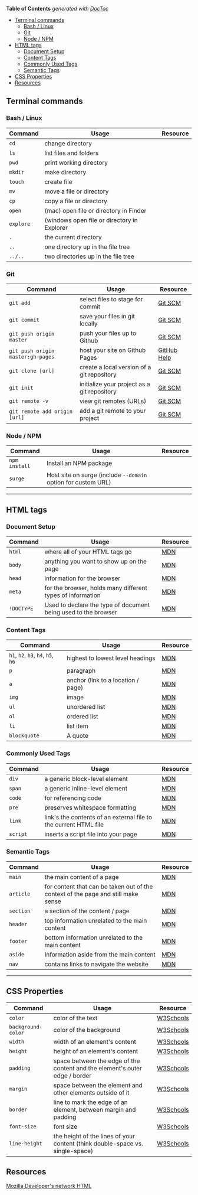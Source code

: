 <!-- START doctoc generated TOC please keep comment here to allow auto update -->
<!-- DON'T EDIT THIS SECTION, INSTEAD RE-RUN doctoc TO UPDATE -->
**Table of Contents**  *generated with [DocToc](https://github.com/thlorenz/doctoc)*

- [Terminal commands](#terminal-commands)
  - [Bash / Linux](#bash--linux)
  - [Git](#git)
  - [Node / NPM](#node--npm)
- [HTML tags](#html-tags)
  - [Document Setup](#document-setup)
  - [Content Tags](#content-tags)
  - [Commonly Used Tags](#commonly-used-tags)
  - [Semantic Tags](#semantic-tags)
- [CSS Properties](#css-properties)
- [Resources](#resources)

<!-- END doctoc generated TOC please keep comment here to allow auto update -->

## Terminal commands

### Bash / Linux

Command | Usage | Resource
----- | ----- | -----
`cd`	| change directory
`ls`	| list files and folders
`pwd`	| print working directory
`mkdir`	| make directory
`touch`	| create file
`mv`	| move a file or directory
`cp`	| copy a file or directory
`open`  | (mac)	open file or directory in Finder
`explore` | (windows	open file or directory in Explorer
`.`	    | the current directory
`..`	| one directory up in the file tree
`../..`	| two directories up in the file tree

### Git

Command | Usage | Resource
----- | ----- | -----
`git add`	        | select files to stage for commit | [Git SCM](https://git-scm.com/docs/git-add)
`git commit`    	| save your files in git locally | [Git SCM](https://git-scm.com/docs/git-commit)
`git push origin master`        	| push your files up to Github | [Git SCM](https://git-scm.com/docs/git-push)
`git push origin master:gh-pages`	| host your site on Github Pages | [GitHub Help](https://help.github.com/articles/creating-project-pages-using-the-command-line/)
`git clone [url]`   | create a local version of a git repository | [Git SCM](https://git-scm.com/docs/git-clone)
`git init`	        | initialize your project as a git repository | [Git SCM](https://git-scm.com/docs/git-init)
`git remote -v`	    | view git remotes (URLs) | [Git SCM](https://git-scm.com/docs/git-remote)
`git remote add origin [url]`	    | add a git remote to your project | [Git SCM](https://git-scm.com/docs/git-remote)

### Node / NPM

Command | Usage | Resource
----- | ----- | -----
`npm install` | Install an NPM package
`surge` | Host site on surge (include `--domain` option for custom URL)


---

## HTML tags

### Document Setup

Command | Usage | Resource
----- | ----- | -----
`html`	| where all of your HTML tags go | [MDN](https://developer.mozilla.org/en-US/docs/Web/HTML/Element/html)
`body`	| anything you want to show up on the page | [MDN](https://developer.mozilla.org/en-US/docs/Web/HTML/Element/body)
`head`	| information for the browser | [MDN](https://developer.mozilla.org/en-US/docs/Web/HTML/Element/head)
`meta`	| for the browser, holds many different types of information | [MDN](https://developer.mozilla.org/en-US/docs/Web/HTML/Element/meta)
`!DOCTYPE`  | Used to declare the type of document being used to the browser | [MDN](https://developer.mozilla.org/en-US/docs/Glossary/Doctype)

### Content Tags

Command | Usage | Resource
----- | ----- | -----
`h1`, `h2`, `h3`, `h4`, `h5`, `h6`	| highest to lowest level headings | [MDN](https://developer.mozilla.org/en-US/docs/Web/HTML/Element/Heading_Elements)
`p`	| paragraph | [MDN](https://developer.mozilla.org/en-US/docs/Web/HTML/Element/p)
`a`	| anchor (link to a location / page) | [MDN](https://developer.mozilla.org/en-US/docs/Web/HTML/Element/a)
`img`	| image | [MDN](https://developer.mozilla.org/en-US/docs/Web/HTML/Element/img)
`ul`	| unordered list | [MDN](https://developer.mozilla.org/en-US/docs/Web/HTML/Element/ul)
`ol`	| ordered list | [MDN](https://developer.mozilla.org/en-US/docs/Web/HTML/Element/ol)
`li`	| list item | [MDN](https://developer.mozilla.org/en-US/docs/Web/HTML/Element/li)
`blockquote`    | A quote | [MDN](https://developer.mozilla.org/en-US/docs/Web/HTML/Element/blockquote)

### Commonly Used Tags

Command | Usage | Resource
----- | ----- | -----
`div`	| a generic block-level element | [MDN](https://developer.mozilla.org/en-US/docs/Web/HTML/Element/div)
`span`	| a generic inline-level element | [MDN](https://developer.mozilla.org/en-US/docs/Web/HTML/Element/span)
`code`	| for referencing code | [MDN](https://developer.mozilla.org/en-US/docs/Web/HTML/Element/code)
`pre`	| preserves whitespace formatting | [MDN](https://developer.mozilla.org/en-US/docs/Web/HTML/Element/pre)
`link`	| link's the contents of an external file to the current HTML file | [MDN](https://developer.mozilla.org/en-US/docs/Web/HTML/Element/link)
`script`	| inserts a script file into your page | [MDN](https://developer.mozilla.org/en-US/docs/Web/HTML/Element/script)

### Semantic Tags

Command | Usage | Resource
----- | ----- | -----
`main`	| the main content of a page | [MDN](https://developer.mozilla.org/en-US/docs/Web/HTML/Element/main)
`article`	| for content that can be taken out of the context of the page and still make sense | [MDN](https://developer.mozilla.org/en-US/docs/Web/HTML/Element/article)
`section`	| a section of the content / page | [MDN](https://developer.mozilla.org/en-US/docs/Web/HTML/Element/section)
`header`	| top information unrelated to the main content | [MDN](https://developer.mozilla.org/en-US/docs/Web/HTML/Element/header)
`footer`	| bottom information unrelated to the main content | [MDN](https://developer.mozilla.org/en-US/docs/Web/HTML/Element/footer)
`aside`	| Information aside from the main content | [MDN](https://developer.mozilla.org/en-US/docs/Web/HTML/Element/aside)
`nav`	| contains links to navigate the website | [MDN](https://developer.mozilla.org/en-US/docs/Web/HTML/Element/nav)


---

## CSS Properties

Command | Usage | Resource
----- | ----- | -----
`color`	| color of the text | [W3Schools](https://www.w3schools.com/cssref/pr_text_color.asp)
`background-color`	| color of the background | [W3Schools](https://www.w3schools.com/cssref/pr_background-color.asp)
`width`	| width of an element's content | [W3Schools](https://www.w3schools.com/cssref/pr_dim_width.asp)
`height`	| height of an element's content | [W3Schools](https://www.w3schools.com/cssref/pr_dim_height.asp)
`padding`	| space between the edge of the content and the element's outer edge / border | [W3Schools](https://www.w3schools.com/cssref/pr_padding.asp)
`margin`	| space between the element and other elements outside of it | [W3Schools](https://www.w3schools.com/cssref/pr_margin.asp)
`border`	| line to mark the edge of an element, between margin and padding | [W3Schools](https://www.w3schools.com/cssref/pr_border.asp)
`font-size`	| font size | [W3Schools](https://www.w3schools.com/cssref/pr_font_size.asp)
`line-height`	| the height of the lines of your content (think double-space vs. single-space) | [W3Schools](https://www.w3schools.com/cssref/pr_line_height.asp)

## Resources

[Mozilla Developer's network HTML](https://developer.mozilla.org/en-US/docs/Web/HTML)
